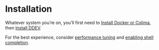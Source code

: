 # Installation

Whatever system you’re on, you’ll first need to [Install Docker or Colima](docker-installation.md), then [Install DDEV](ddev-installation.md).

For the best experience, consider [performance tuning](performance.md) and [enabling shell completion](shell-completion.md).

